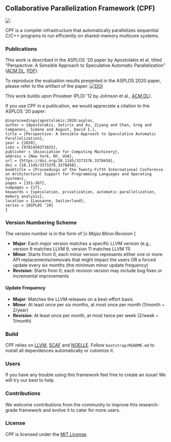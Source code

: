 ## Collaborative Parallelization Framework (CPF)
[![](https://github.com/PrincetonUniversity/cpf/workflows/Build/badge.svg?event=push)](https://github.com/PrincetonUniversity/cpf/actions)

CPF is a compiler infrastructure that automatically parallelizes sequential C/C++ programs to run efficiently on shared-memory multicore systems.

### Publications
This work is described in the ASPLOS '20 paper by Apostolakis et al. titled "Perspective: A Sensible Approach to Speculative Automatic Parallelization" ([ACM DL](https://dl.acm.org/doi/10.1145/3373376.3378458), [PDF](https://liberty.princeton.edu/Publications/asplos20_perspective.pdf)).

To reproduce the evaluation results presented in the ASPLOS 2020 paper, please refer to the artifact of the paper: [![DOI](https://zenodo.org/badge/DOI/10.5281/zenodo.3606885.svg)](https://doi.org/10.5281/zenodo.3606885)

This work builds upon Privateer (PLDI '12 by Johnson et al., [ACM DL](https://dl.acm.org/doi/10.1145/2254064.2254107)).

If you use CPF in a publication, we would appreciate a citation to the ASPLOS '20 paper:

```
@inproceedings{apostolakis:2020:asplos,
author = {Apostolakis, Sotiris and Xu, Ziyang and Chan, Greg and Campanoni, Simone and August, David I.},
title = {Perspective: A Sensible Approach to Speculative Automatic Parallelization},
year = {2020},
isbn = {9781450371025},
publisher = {Association for Computing Machinery},
address = {New York, NY, USA},
url = {https://doi.org/10.1145/3373376.3378458},
doi = {10.1145/3373376.3378458},
booktitle = {Proceedings of the Twenty-Fifth International Conference on Architectural Support for Programming Languages and Operating Systems},
pages = {351–367},
numpages = {17},
keywords = {speculation, privatization, automatic parallelization, memory analysis},
location = {Lausanne, Switzerland},
series = {ASPLOS ’20}
}
```

### Version Numbering Scheme

The version number is in the form of \[v _Major.Minor.Revision_ \]
- **Major**: Each major version matches a specific LLVM version (e.g., version 9 matches LLVM 9, version 11 matches LLVM 11)
- **Minor**: Starts from 0, each minor version represents either one or more API replacements/removals that might impact the users OR a forced update every six months (the minimum minor update frequency)
- **Revision**: Starts from 0; each revision version may include bug fixes or incremental improvements

#### Update Frequency

- **Major**: Matches the LLVM releases on a best-effort basis
- **Minor**: At least once per six months, at most once per month (1/month ~ 2/year)
- **Revision**: At least once per month, at most twice per week (2/week ~ 1/month)

### Build
CPF relies on [LLVM](https://github.com/llvm/llvm-project), [SCAF](https://github.com/PrincetonUniversity/SCAF) and [NOELLE](https://github.com/scampanoni/noelle). Follow `bootstrap/README.md` to install all dependences automatically or cutomize it.

### Users
If you have any trouble using this framework feel free to create an issue! We will try our best to help.

### Contributions
We welcome contributions from the community to improve this research-grade framework and evolve it to cater for more users.

### License
CPF is licensed under the [MIT License](./LICENSE.TXT).
